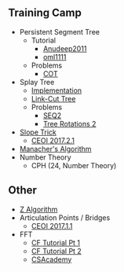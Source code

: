 ## Training Camp
  * Persistent Segment Tree
    * Tutorial
      * [Anudeep2011](https://blog.anudeep2011.com/persistent-segment-trees-explained-with-spoj-problems/)
      * [oml1111](https://drive.google.com/file/d/0BwGLW04WRv0ITEZjRWlMSFc2bk0/view)
    * Problems
      * [COT](http://www.spoj.com/problems/COT/)
  * Splay Tree
    * [Implementation](http://codeforces.com/blog/entry/18462)
    * [Link-Cut Tree](https://en.wikipedia.org/wiki/Link/cut_tree)
    * Problems
      * [SEQ2](http://www.spoj.com/problems/SEQ2/)
      * [Tree Rotations 2](http://main.edu.pl/en/archive/oi/18/rod)
  * [Slope Trick](http://codeforces.com/blog/entry/47821)
    * [CEOI 2017.2.1](https://csacademy.com/contest/archive/task/building-bridges/)
  * [Manacher's Algorithm](https://www.hackerrank.com/topics/manachers-algorithm)
  * Number Theory
    * CPH (24, Number Theory)

## Other
  * [Z Algorithm](http://codeforces.com/blog/entry/3107)
  * Articulation Points / Bridges
    * [CEOI 2017.1.1](https://csacademy.com/contest/archive/task/one-way-streets/)
  * FFT
    * [CF Tutorial Pt 1](http://codeforces.com/blog/entry/43499)
    * [CF Tutorial Pt 2](http://codeforces.com/blog/entry/48798)
    * [CSAcademy](https://csacademy.com/blog/fast-fourier-transform-and-variations-of-it/)
